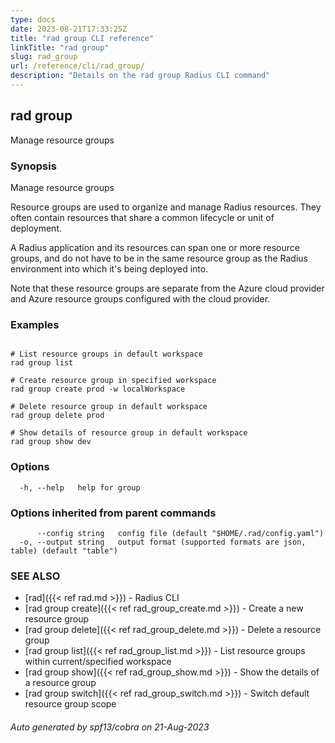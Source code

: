 ```yaml
---
type: docs
date: 2023-08-21T17:33:25Z
title: "rad group CLI reference"
linkTitle: "rad group"
slug: rad_group
url: /reference/cli/rad_group/
description: "Details on the rad group Radius CLI command"
---
```

## rad group

Manage resource groups

### Synopsis

Manage resource groups
		
Resource groups are used to organize and manage Radius resources. They often contain resources that share a common lifecycle or unit of deployment.

A Radius application and its resources can span one or more resource groups, and do not have to be in the same resource group as the Radius environment into which it's being deployed into.

Note that these resource groups are separate from the Azure cloud provider and Azure resource groups configured with the cloud provider.


### Examples

```

# List resource groups in default workspace
rad group list

# Create resource group in specified workspace
rad group create prod -w localWorkspace

# Delete resource group in default workspace
rad group delete prod

# Show details of resource group in default workspace
rad group show dev

```

### Options

```
  -h, --help   help for group
```

### Options inherited from parent commands

```
      --config string   config file (default "$HOME/.rad/config.yaml")
  -o, --output string   output format (supported formats are json, table) (default "table")
```

### SEE ALSO

* [rad]({{< ref rad.md >}})	 - Radius CLI
* [rad group create]({{< ref rad_group_create.md >}})	 - Create a new resource group
* [rad group delete]({{< ref rad_group_delete.md >}})	 - Delete a resource group
* [rad group list]({{< ref rad_group_list.md >}})	 - List resource groups within current/specified workspace
* [rad group show]({{< ref rad_group_show.md >}})	 - Show the details of a resource group
* [rad group switch]({{< ref rad_group_switch.md >}})	 - Switch default resource group scope

###### Auto generated by spf13/cobra on 21-Aug-2023
